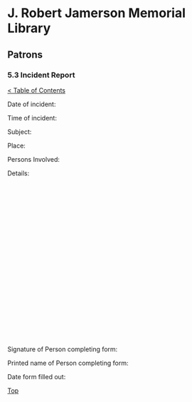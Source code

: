 [0]: ../README.md
[5.3]: incident-report.md

# J. Robert Jamerson Memorial Library
## Patrons
### 5.3 Incident Report
[< Table of Contents][0]

Date of incident:

Time of incident:

Subject:

Place:

Persons Involved:

Details:
```


























```
Signature of Person completing form:

Printed name of Person completing form:

Date form filled out:
	
[Top][5.3]